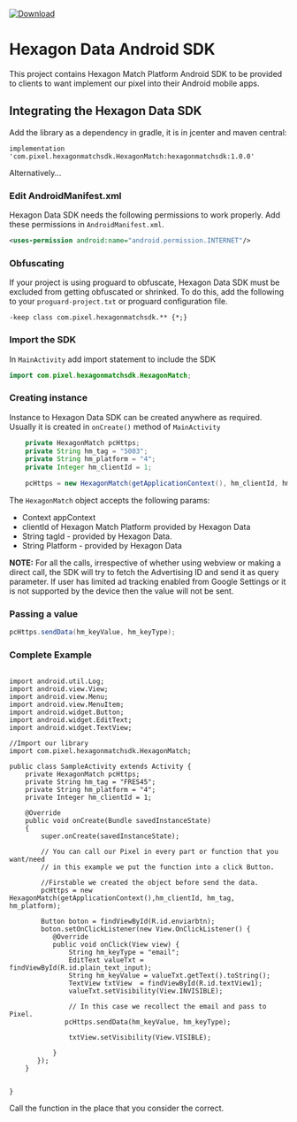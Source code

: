 [ ![Download](https://api.bintray.com/packages/hexagonmatch/Android-SDK/hd-android-sdk/images/download.svg) ](https://bintray.com/hexagonmatch/Android-SDK/hd-android-sdk/_latestVersion)
# Hexagon Data Android SDK

This project contains Hexagon Match Platform Android SDK to be provided to clients to want implement our pixel into their Android mobile apps.

## Integrating the Hexagon Data SDK

Add the library as a dependency in gradle, it is in jcenter and maven central:

```
implementation 'com.pixel.hexagonmatchsdk.HexagonMatch:hexagonmatchsdk:1.0.0'
```

Alternatively...

### Edit AndroidManifest.xml

Hexagon Data SDK needs the following permissions to work properly. Add
these permissions in `AndroidManifest.xml`.


```xml
<uses-permission android:name="android.permission.INTERNET"/>
```


### Obfuscating

If your project is using proguard to obfuscate, Hexagon Data SDK must be
excluded from getting obfuscated or shrinked. To do this, add the
following to your `proguard-project.txt` or proguard configuration
file.


```
-keep class com.pixel.hexagonmatchsdk.** {*;}
```

### Import the SDK

In `MainActivity` add import statement to include the SDK

```java
import com.pixel.hexagonmatchsdk.HexagonMatch;
```

### Creating instance

Instance to Hexagon Data SDK can be created anywhere as required. Usually
it is created in `onCreate()` method of `MainActivity`


```java
    private HexagonMatch pcHttps;
    private String hm_tag = "5003";
    private String hm_platform = "4";
    private Integer hm_clientId = 1;

    pcHttps = new HexagonMatch(getApplicationContext(), hm_clientId, hm_tag, hm_platform);
```

The `HexagonMatch` object accepts the following params:

* Context appContext
* clientId of  Hexagon Match Platform provided by Hexagon Data
* String tagId - provided by Hexagon Data.
* String Platform - provided by Hexagon Data

**NOTE:** For all the calls, irrespective of whether using webview or making a direct call, the SDK will try to fetch the Advertising ID and send it as query parameter. If user has limited ad tracking enabled from Google Settings or it is not supported by the device then the value will not be sent.

### Passing a value

```java
pcHttps.sendData(hm_keyValue, hm_keyType);
```

### Complete Example
```

import android.util.Log;
import android.view.View;
import android.view.Menu;
import android.view.MenuItem;
import android.widget.Button;
import android.widget.EditText;
import android.widget.TextView;

//Import our library
import com.pixel.hexagonmatchsdk.HexagonMatch;

public class SampleActivity extends Activity {
    private HexagonMatch pcHttps;
    private String hm_tag = "FRES45";
    private String hm_platform = "4";
    private Integer hm_clientId = 1;

    @Override
    public void onCreate(Bundle savedInstanceState)
    {
        super.onCreate(savedInstanceState);

        // You can call our Pixel in every part or function that you want/need
        // in this example we put the function into a click Button.

        //Firstable we created the object before send the data.
        pcHttps = new HexagonMatch(getApplicationContext(),hm_clientId, hm_tag, hm_platform);

        Button boton = findViewById(R.id.enviarbtn);
        boton.setOnClickListener(new View.OnClickListener() {
           @Override
           public void onClick(View view) {
               String hm_keyType = "email";
               EditText valueTxt = findViewById(R.id.plain_text_input);
               String hm_keyValue = valueTxt.getText().toString();
               TextView txtView  = findViewById(R.id.textView1);
               valueTxt.setVisibility(View.INVISIBLE);

               // In this case we recollect the email and pass to Pixel.
              pcHttps.sendData(hm_keyValue, hm_keyType);

               txtView.setVisibility(View.VISIBLE);

           }
       });
    }


}
```
Call the function in the place that you consider the correct.
